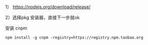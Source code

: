 

1） https://nodejs.org/download/release/

2）选择pkg 安装器，直接下一步就ok



安装 cnpm

```
npm install -g cnpm -registry=https://registry.npm.taobao.org
```

